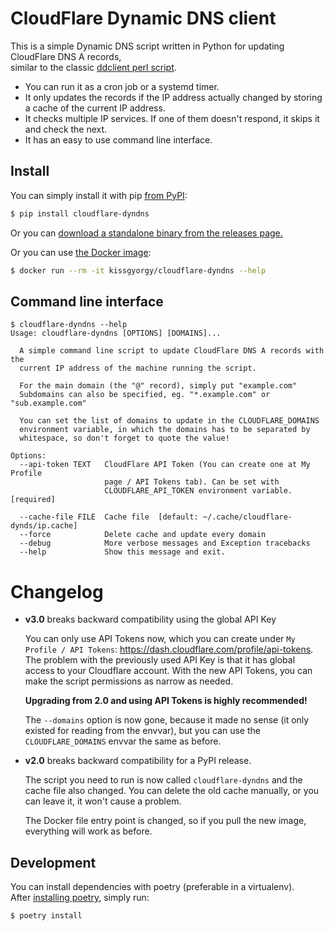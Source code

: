 # CloudFlare Dynamic DNS client

This is a simple Dynamic DNS script written in Python for updating CloudFlare DNS A records,  
similar to the classic [ddclient perl script](https://sourceforge.net/p/ddclient/wiki/Home/).

- You can run it as a cron job or a systemd timer.
- It only updates the records if the IP address actually changed by storing a
  cache of the current IP address.
- It checks multiple IP services. If one of them doesn't respond, it skips it and check the next.
- It has an easy to use command line interface.

## Install

You can simply install it with pip [from PyPI](https://pypi.org/project/cloudflare-dyndns/):

```bash
$ pip install cloudflare-dyndns
```

Or you can [download a standalone binary from the releases page.](https://github.com/kissgyorgy/cloudflare-dyndns/releases/)

Or you can use [the Docker image](https://hub.docker.com/repository/docker/kissgyorgy/cloudflare-dyndns):

```bash
$ docker run --rm -it kissgyorgy/cloudflare-dyndns --help
```

## Command line interface

```
$ cloudflare-dyndns --help
Usage: cloudflare-dyndns [OPTIONS] [DOMAINS]...

  A simple command line script to update CloudFlare DNS A records with the
  current IP address of the machine running the script.

  For the main domain (the "@" record), simply put "example.com"
  Subdomains can also be specified, eg. "*.example.com" or "sub.example.com"

  You can set the list of domains to update in the CLOUDFLARE_DOMAINS
  environment variable, in which the domains has to be separated by
  whitespace, so don't forget to quote the value!

Options:
  --api-token TEXT   CloudFlare API Token (You can create one at My Profile
                     page / API Tokens tab). Can be set with
                     CLOUDFLARE_API_TOKEN environment variable.  [required]

  --cache-file FILE  Cache file  [default: ~/.cache/cloudflare-dynds/ip.cache]
  --force            Delete cache and update every domain
  --debug            More verbose messages and Exception tracebacks
  --help             Show this message and exit.
```

# Changelog

- **v3.0** breaks backward compatibility using the global API Key

  You can only use API Tokens now, which you can create under `My Profile / API Tokens`: https://dash.cloudflare.com/profile/api-tokens.
  The problem with the previously used API Key is that it has global access to
  your Cloudflare account. With the new API Tokens, you can make the script
  permissions as narrow as needed.

  **Upgrading from 2.0 and using API Tokens is highly recommended!**

  The `--domains` option is now gone, because it made no sense (it only existed
  for reading from the envvar), but you can use the `CLOUDFLARE_DOMAINS` envvar
  the same as before.

- **v2.0** breaks backward compatibility for a PyPI release.

  The script you need to run is now called `cloudflare-dyndns` and the cache file
  also changed. You can delete the old cache manually, or you can leave it, it
  won't cause a problem.

  The Docker file entry point is changed, so if you pull the new image, everything
  will work as before.

## Development

You can install dependencies with poetry (preferable in a virtualenv).  
After [installing poetry](https://poetry.eustace.io/docs/#installation), simply run:

```bash
$ poetry install
```
